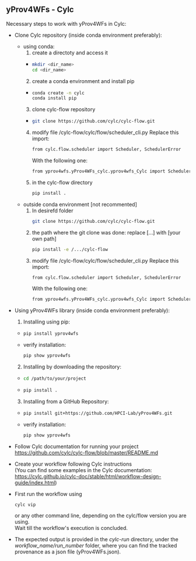 ## yProv4WFs - Cylc

Necessary steps to work with yProv4WFs in Cylc:

- Clone Cylc repository (inside conda environment preferably):
  - using conda:
    1. create a directoty and access it
      * ```bash
        mkdir <dir_name>
        cd <dir_name>
        ```
    2. create a conda environment and install pip
      * ```bash
        conda create -n cylc
        conda install pip
        ```
    3. clone cylc-flow repository
      * ```bash
        git clone https://github.com/cylc/cylc-flow.git
        ```
    4. modify file /cylc-flow/cylc/flow/scheduler_cli.py
        Replace this import:
        ```bash
        from cylc.flow.scheduler import Scheduler, SchedulerError
        ```
        With the following one:
        ```bash
        from yprov4wfs.yProv4WFs_cylc.yprov4wfs_Cylc import Scheduler, SchedulerError
        ```
    5. in the cylc-flow directory 
        ```bash
        pip install .
        ```
  - outside conda environment [not recommented]
    1. In desirefd folder
        ```bash
        git clone https://github.com/cylc/cylc-flow.git
        ```
    2. the path where the git clone was done: replace [...] with [your own path]
        ```bash
        pip install -e /.../cylc-flow
        ```
    3. modify file /cylc-flow/cylc/flow/scheduler_cli.py
        Replace this import:
        ```bash
        from cylc.flow.scheduler import Scheduler, SchedulerError
        ```
        With the following one:
        ```bash
        from yprov4wfs.yProv4WFs_cylc.yprov4wfs_Cylc import Scheduler, SchedulerError
        ```
- Using yProv4WFs library (inside conda environment preferably):
  1. Installing using pip:
    * ```bash
      pip install yprov4wfs
      ```
    * verify installation: 
      ```bash
      pip show yprov4wfs
      ```
  2. Installing by downloading the repository:
    * ```bash
      cd /path/to/your/project
      ```
    * ```bash
      pip install .
      ```
  3. Installing from a GitHub Repository:
    * ```bash
      pip install git+https://github.com/HPCI-Lab/yProv4WFs.git
      ```
    * verify installation: 
      ```bash
      pip show yprov4wfs
      ```

- Follow Cylc documentation for running your project https://github.com/cylc/cylc-flow/blob/master/README.md

- Create your workflow following Cylc instructions <br>
  (You can find some examples in the Cylc documentation: 
  https://cylc.github.io/cylc-doc/stable/html/workflow-design-guide/index.html)

- First run the workflow using
  ```bash
  cylc vip
  ```
  or any other command line, depending on the cylc/flow version you are using.<br>
  Wait till the workflow's execution is concluded.

- The expected output is provided in the *cylc-run* directory, under the *workflow_name/run_number* folder, where you can find the tracked provenance as a json file (yProv4WFs.json).
